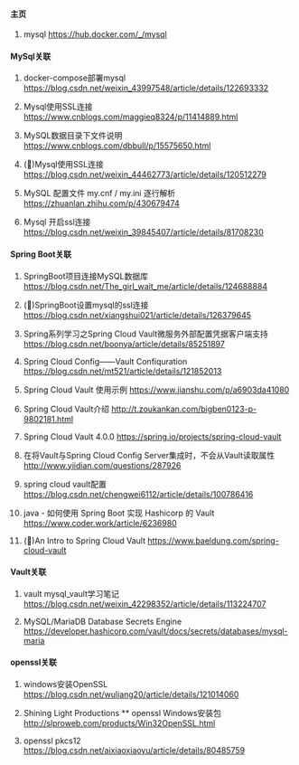 ﻿#### 主页 ####
1. mysql
    https://hub.docker.com/_/mysql

#### MySql关联 ####
1. docker-compose部署mysql
    https://blog.csdn.net/weixin_43997548/article/details/122693332

2. Mysql使用SSL连接
    https://www.cnblogs.com/maggieq8324/p/11414889.html
    
3. MySQL数据目录下文件说明
    https://www.cnblogs.com/dbbull/p/15575650.html

4. (🌟)Mysql使用SSL连接
    https://blog.csdn.net/weixin_44462773/article/details/120512279

5. MySQL 配置文件 my.cnf / my.ini 逐行解析
    https://zhuanlan.zhihu.com/p/430679474

6. Mysql 开启ssl连接
    https://blog.csdn.net/weixin_39845407/article/details/81708230

#### Spring Boot关联 ####
1. SpringBoot项目连接MySQL数据库
    https://blog.csdn.net/The_girl_wait_me/article/details/124688884

2. (🌟)SpringBoot设置mysql的ssl连接
    https://blog.csdn.net/xiangshui021/article/details/126379645

3. Spring系列学习之Spring Cloud Vault微服务外部配置凭据客户端支持
    https://blog.csdn.net/boonya/article/details/85251897

4. Spring Cloud Config——Vault Confiquration
    https://blog.csdn.net/mt521/article/details/121852013

5. Spring Cloud Vault 使用示例
    https://www.jianshu.com/p/a6903da41080

6. Spring Cloud Vault介绍
    http://t.zoukankan.com/bigben0123-p-9802181.html

7. Spring Cloud Vault 4.0.0
    https://spring.io/projects/spring-cloud-vault

8. 在将Vault与Spring Cloud Config Server集成时，不会从Vault读取属性
    http://www.yiidian.com/questions/287926

9. spring cloud vault配置
    https://blog.csdn.net/chengwei6112/article/details/100786416

10. java - 如何使用 Spring Boot 实现 Hashicorp 的 Vault
    https://www.coder.work/article/6236980

11. (🌟)An Intro to Spring Cloud Vault
    https://www.baeldung.com/spring-cloud-vault

#### Vault关联 ####
1. vault mysql_vault学习笔记
    https://blog.csdn.net/weixin_42298352/article/details/113224707

2. MySQL/MariaDB Database Secrets Engine
    https://developer.hashicorp.com/vault/docs/secrets/databases/mysql-maria


#### openssl关联 ####
1. windows安装OpenSSL
   https://blog.csdn.net/wuliang20/article/details/121014060

2. Shining Light Productions   ** openssl Windows安装包
    http://slproweb.com/products/Win32OpenSSL.html

3. openssl pkcs12
    https://blog.csdn.net/aixiaoxiaoyu/article/details/80485759
